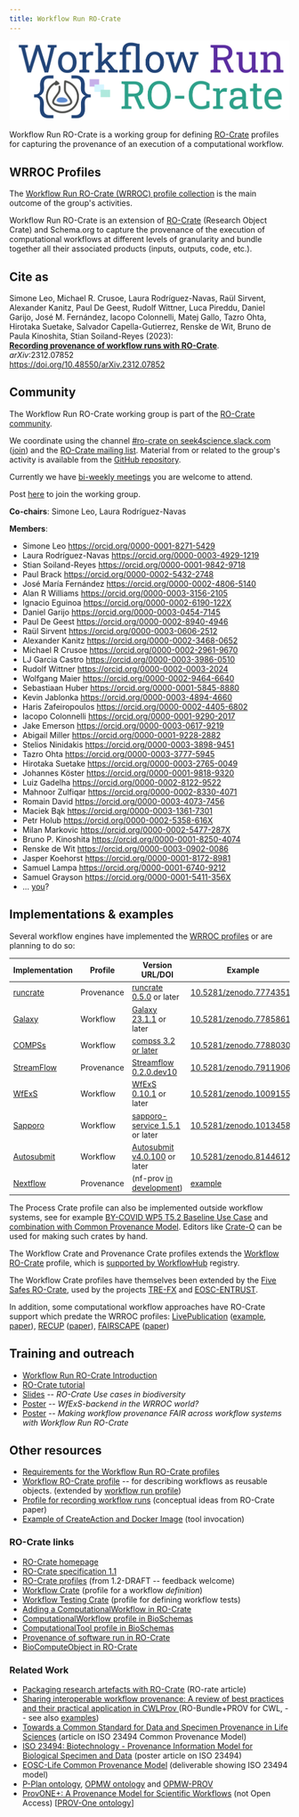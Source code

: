 ```yaml
---
title: Workflow Run RO-Crate
---
```


![Workflow Run RO-Crate](img/ro-crate-workflow-run.svg)

Workflow Run RO-Crate is a working group for defining [RO-Crate](https://w3id.org/ro/crate) profiles for capturing the provenance of an execution of a computational workflow.


## WRROC Profiles

The [Workflow Run RO-Crate (WRROC) profile collection](profiles) is the main outcome of the group's activities.

Workflow Run RO-Crate is an extension of [RO-Crate](https://w3id.org/ro/crate) (Research Object Crate) and Schema.org to capture the provenance of the execution of computational workflows at different levels of granularity and bundle together all their associated products (inputs, outputs, code, etc.).

## Cite as

Simone Leo, Michael R. Crusoe, Laura Rodríguez-Navas, Raül Sirvent, Alexander Kanitz, Paul De Geest, Rudolf Wittner, Luca Pireddu, Daniel Garijo, José M. Fernández, Iacopo Colonnelli, Matej Gallo, Tazro Ohta, Hirotaka Suetake, Salvador Capella-Gutierrez, Renske de Wit, Bruno de Paula Kinoshita, Stian Soiland-Reyes (2023):  
[**Recording provenance of workflow runs with RO-Crate**](https://arxiv.org/pdf/2312.07852.pdf).  
_arXiv_:2312.07852  
<https://doi.org/10.48550/arXiv.2312.07852>

## Community

The Workflow Run RO-Crate working group is part of the [RO-Crate community](https://www.researchobject.org/ro-crate/community.html).

We coordinate using the channel [#ro-crate on seek4science.slack.com](https://seek4science.slack.com/archives/C01LQQAAAS1) ([join](https://join.slack.com/t/seek4science/shared_invite/zt-csqh94qb-kf~kFbZxuHl1Hpxhbc8avw)) and the [RO-Crate mailing list](https://lists.elixir-europe.org/mailman/listinfo/ro-crate_elixir-europe.org). Material from or related to the group's activity is available from the [GitHub repository](https://github.com/ResearchObject/workflow-run-crate).

Currently we have [bi-weekly meetings](https://docs.google.com/document/d/1shvkoowuCVUy8E2ujnVPclaoQO4jGKmZpafjOR0OfBw/edit) you are welcome to attend.

Post [here](https://github.com/ResearchObject/workflow-run-crate/issues/1) to join the working group.

**Co-chairs**: Simone Leo, Laura Rodríguez-Navas

**Members**:
- Simone Leo <https://orcid.org/0000-0001-8271-5429>
- Laura Rodríguez-Navas <https://orcid.org/0000-0003-4929-1219>
- Stian Soiland-Reyes <https://orcid.org/0000-0001-9842-9718>
- Paul Brack <https://orcid.org/0000-0002-5432-2748>
- José María Fernández <https://orcid.org/0000-0002-4806-5140>
- Alan R Williams <https://orcid.org/0000-0003-3156-2105>
- Ignacio Eguinoa <https://orcid.org/0000-0002-6190-122X>
- Daniel Garijo <https://orcid.org/0000-0003-0454-7145>
- Paul De Geest <https://orcid.org/0000-0002-8940-4946>
- Raül Sirvent <https://orcid.org/0000-0003-0606-2512>
- Alexander Kanitz <https://orcid.org/0000-0002-3468-0652>
- Michael R Crusoe <https://orcid.org/0000-0002-2961-9670>
- LJ Garcia Castro <https://orcid.org/0000-0003-3986-0510>
- Rudolf Wittner <https://orcid.org/0000-0002-0003-2024>
- Wolfgang Maier <https://orcid.org/0000-0002-9464-6640>
- Sebastiaan Huber <https://orcid.org/0000-0001-5845-8880>
- Kevin Jablonka <https://orcid.org/0000-0003-4894-4660>
- Haris Zafeiropoulos <https://orcid.org/0000-0002-4405-6802>
- Iacopo Colonnelli <https://orcid.org/0000-0001-9290-2017>
- Jake Emerson <https://orcid.org/0000-0003-0617-9219>
- Abigail Miller <https://orcid.org/0000-0001-9228-2882>
- Stelios Ninidakis <https://orcid.org/0000-0003-3898-9451>
- Tazro Ohta <https://orcid.org/0000-0003-3777-5945>
- Hirotaka Suetake <https://orcid.org/0000-0003-2765-0049>
- Johannes Köster <https://orcid.org/0000-0001-9818-9320>
- Luiz Gadelha <https://orcid.org/0000-0002-8122-9522>
- Mahnoor Zulfiqar <https://orcid.org/0000-0002-8330-4071>
- Romain David <https://orcid.org/0000-0003-4073-7456>
- Maciek Bąk <https://orcid.org/0000-0003-1361-7301>
- Petr Holub <https://orcid.org/0000-0002-5358-616X>
- Milan Markovic <https://orcid.org/0000-0002-5477-287X>
- Bruno P. Kinoshita <https://orcid.org/0000-0001-8250-4074>
- Renske de Wit <https://orcid.org/0000-0003-0902-0086>
- Jasper Koehorst <https://orcid.org/0000-0001-8172-8981>
- Samuel Lampa <https://orcid.org/0000-0001-6740-9212>
- Samuel Grayson <https://orcid.org/0000-0001-5411-356X>
- ... [you](https://github.com/ResearchObject/workflow-run-crate/issues/1)?

## Implementations & examples

Several workflow engines have implemented the [WRROC profiles](https://www.researchobject.org/workflow-run-crate/profiles/) or are planning to do so:

**Implementation**  | **Profile** | **Version URL/DOI**    | **Example**             |
------------| ----------- | ---------------------- | ----------------------- |
[runcrate](http://www.researchobject.org/runcrate/)   | Provenance  | [runcrate 0.5.0](https://github.com/ResearchObject/runcrate/releases/tag/0.5.0) or later  |  [10.5281/zenodo.7774351](https://doi.org/10.5281/zenodo.7774351)  |
[Galaxy](https://galaxyproject.org/)      | Workflow    | [Galaxy 23.1.1](https://github.com/galaxyproject/galaxy/releases/tag/v23.1.1) or later   |  [10.5281/zenodo.7785861](https://doi.org/10.5281/zenodo.7785861)  |
[COMPSs](https://www.bsc.es/research-and-development/software-and-apps/software-list/comp-superscalar)     | Workflow    | [compss 3.2 or later](https://github.com/bsc-wdc/compss/releases/tag/v3.2)    |  [10.5281/zenodo.7788030](https://doi.org/10.5281/zenodo.7788030)      |
[StreamFlow](https://streamflow.di.unito.it/)  | Provenance  | [Streamflow 0.2.0.dev10](https://github.com/alpha-unito/streamflow/releases/tag/0.2.0.dev10) |  [10.5281/zenodo.7911906](https://doi.org/10.5281/zenodo.7911906) |
[WfExS](https://wfexs-backend.readthedocs.io/)       | Workflow    | [WfExS 0.10.1](https://github.com/inab/WfExS-backend/releases/tag/0.10.1) or later  |  [10.5281/zenodo.10091550](https://doi.org/10.5281/zenodo.10091550) |
[Sapporo](https://github.com/sapporo-wes/sapporo)     | Workflow    | [sapporo-service 1.5.1](https://github.com/sapporo-wes/sapporo-service/releases/tag/1.5.1)  or later  |  [10.5281/zenodo.10134581](https://doi.org/10.5281/zenodo.10134581)  |
[Autosubmit](https://autosubmit.readthedocs.io/)  | Workflow    | [Autosubmit v4.0.100](https://pypi.org/project/autosubmit/4.0.100/) or later    |  [10.5281/zenodo.8144612](https://doi.org/10.5281/zenodo.8144612)   |
[Nextflow](https://nextflow.io/)  | Provenance    | (nf-prov [in development](https://github.com/nextflow-io/nf-prov/pull/19))   |  [example](https://github.com/nextflow-io/nf-prov/files/13070992/ro-crate-metadata.json)   |

The Process Crate profile can also be implemented outside workflow systems, see for example [BY-COVID WP5 T5.2 Baseline Use Case](https://w3id.org/ro/doi/10.5281/zenodo.6913045) and [combination with Common Provenance Model](https://doi.org/10.5281/zenodo.7676923). Editors like [Crate-O](https://language-research-technology.github.io/crate-o/) can be used for making such crates by hand.

The Workflow Crate and Provenance Crate profiles extends the [Workflow RO-Crate](https://w3id.org/workflowhub/workflow-ro-crate/) profile, which is [supported by WorkflowHub](https://about.workflowhub.eu/developer/ro-crate-api/#submitting-workflows) registry.

The Workflow Crate profiles have themselves been extended by the [Five Safes RO-Crate](https://w3id.org/5s-crate/), used by the projects [TRE-FX](https://trefx.uk/) and [EOSC-ENTRUST](https://esciencelab.org.uk/projects/eosc-entrust/).

In addition, some computational workflow approaches have RO-Crate support which predate the WRROC profiles: [LivePublication](https://livepublication.github.io/LP_Pub_LID/) ([example](https://livepublication.github.io/LP_Pub_OrchestrationCrate/), [paper](https://doi.org/10.1109/e-Science58273.2023.10254857)), [RECUP](https://sites.google.com/view/recup-reproducibility/) ([paper](https://doi.org/10.1109/e-science58273.2023.10254808)), [FAIRSCAPE](https://fairscape.github.io/) ([paper](https://doi.org/10.1007/978-3-030-80960-7_3))

## Training and outreach

- [Workflow Run RO-Crate Introduction](https://training.galaxyproject.org/training-material/topics/fair/tutorials/ro-crate-workflow-run-ro-crate/tutorial.html)
- [RO-Crate tutorial](https://www.researchobject.org/ro-crate/tutorials.html)
- [Slides](https://slides.com/soilandreyes/2023-11-23-ro-crate-erga) -- _RO-Crate Use cases in biodiversity_
- [Poster](https://doi.org/10.7490/f1000research.1119457.1) -- _WfExS-backend in the WRROC world?_
- [Poster](https://doi.org/10.5281/zenodo.8004793) -- _Making workflow provenance FAIR across workflow systems with Workflow Run RO-Crate_

## Other resources

- [Requirements for the Workflow Run RO-Crate profiles](requirements)
- [Workflow RO-Crate profile](https://about.workflowhub.eu/Workflow-RO-Crate/) -- for describing workflows as reusable objects. (extended by [workflow run profile](profiles/workflow_run_crate))
- [Profile for recording workflow runs](https://www.researchobject.org/2021-packaging-research-artefacts-with-ro-crate/manuscript.html#profile-for-recording-workflow-runs) (conceptual ideas from RO-Crate paper)
- [Example of CreateAction and Docker Image](https://www.researchobject.org/2021-packaging-research-artefacts-with-ro-crate/ro-crate-preview.html#https%3A//github.com/stain/ro-crate-paper/actions/runs/1671704144) (tool invocation)


### RO-Crate links

- [RO-Crate homepage](https://w3id.org/ro/crate)
- [RO-Crate specification 1.1](https://www.researchobject.org/ro-crate/1.1/)
- [RO-Crate profiles](https://www.researchobject.org/ro-crate/1.2-DRAFT/profiles) (from 1.2-DRAFT -- feedback welcome)
- [Workflow Crate](https://w3id.org/workflowhub/workflow-ro-crate/)  (profile for a workflow _definition_)
- [Workflow Testing Crate](https://lifemonitor.eu/workflow_testing_ro_crate) (profile for defining workflow tests)
- [Adding a ComputationalWorkflow in RO-Crate](https://www.researchobject.org/ro-crate/1.1/workflows.html)
- [ComputationalWorkflow profile in BioSchemas](https://bioschemas.org/profiles/ComputationalWorkflow/)
- [ComputationalTool profile in BioSchemas](https://bioschemas.org/profiles/ComputationalTool/1.0-RELEASE)
- [Provenance of software run in RO-Crate](https://www.researchobject.org/ro-crate/1.1/provenance.html)
- [BioComputeObject in RO-Crate](https://biocompute-objects.github.io/bco-ro-crate/tutorial/starting.html#skeleton-ro-crate)

### Related Work

- [Packaging research artefacts with RO-Crate](https://www.researchobject.org/2021-packaging-research-artefacts-with-ro-crate/manuscript.html) (RO-rate article)
- [Sharing interoperable workflow provenance: A review of best practices and their practical application in CWLProv ](https://doi.org/10.1093/gigascience/giz095) (RO-Bundle+PROV for CWL, -- see also [examples](https://w3id.org/cwl/prov/0.6.0))
- [Towards a Common Standard for Data and Specimen Provenance in Life Sciences](https://doi.org/10.5281/zenodo.5093125) (article on ISO 23494 Common Provenance Model)
- [ISO 23494: Biotechnology - Provenance Information Model for Biological Specimen and Data](https://doi.org/10.1007/978-3-030-80960-7_16) (poster article on ISO 23494)
- [EOSC-Life Common Provenance Model](https://doi.org/10.5281/zenodo.4705074) (deliverable showing ISO 23494 model)
- [P-Plan ontology](https://www.opmw.org/model/p-plan/), [OPMW ontology](https://www.opmw.org/model/OPMW/) and [OPMW-PROV](https://www.opmw.org/interoperability.html)
- [ProvONE+: A Provenance Model for Scientific Workflows](https://doi.org/10.1007/978-3-030-62008-0_30) (not Open Access) [[PROV-One ontology](https://purl.dataone.org/provone-v1-dev)]
